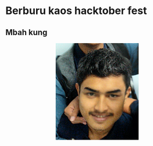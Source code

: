 # Berburu kaos hacktober fest

## Mbah kung
<div style="text-align:center">
   <img src="mbah.png">
</div>